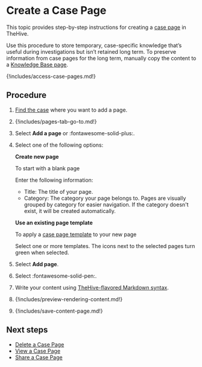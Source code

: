 # Create a Case Page

This topic provides step-by-step instructions for creating a [case page](about-case-pages.md) in TheHive.

Use this procedure to store temporary, case-specific knowledge that’s useful during investigations but isn’t retained long term. To preserve information from case pages for the long term, manually copy the content to a [Knowledge Base page](about-knowledge-base.md).

{!includes/access-case-pages.md!}

<h2>Procedure</h2>

1. [Find the case](../analyst-corner/cases/search-for-cases/find-a-case.md) where you want to add a page.

2. {!includes/pages-tab-go-to.md!}

3. Select **Add a page** or :fontawesome-solid-plus:.

4. Select one of the following options:

    **Create new page**
    
    To start with a blank page

    Enter the following information:

    * Title: The title of your page.
    * Category: The category your page belongs to. Pages are visually grouped by category for easier navigation. If the category doesn't exist, it will be created automatically.
    
    **Use an existing page template**
    
    To apply a [case page template](../organization/configure-organization/manage-templates/case-page-templates/about-case-page-templates.md) to your new page

    Select one or more templates. The icons next to the selected pages turn green when selected.

5. Select **Add page**.

6. Select :fontawesome-solid-pen:.

7. Write your content using [TheHive-flavored Markdown syntax](../thehive-flavored-markdown.md).

8. {!includes/preview-rendering-content.md!}

9. {!includes/save-content-page.md!}

<h2>Next steps</h2>

* [Delete a Case Page](delete-a-case-page.md)
* [View a Case Page](view-a-case-page.md)
* [Share a Case Page](share-a-case-page.md)
